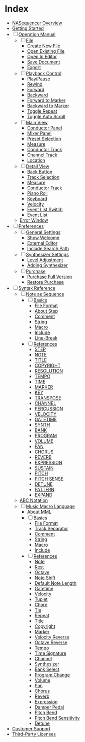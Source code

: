 Index
=====

- [NASequencer Overview](overview.md)
- [Getting Started](getting-started.md)
- <input type="checkbox"/>[Operation Manual](operation_manual.md)
    - <input type="checkbox"/>[File](operation-manual.md#=)
        - [Create New File](operation-manual.md#=)
        - [Open Existing File](operation-manual.md#=)
        - [Open In Editor](operation-manual.md#=)
        - [Save Document](operation-manual.md#=)
        - [Export](operation-manual.md#=)
    - <input type="checkbox"/>[Playback Control](operation-manual.md#=)
        - [Play/Pause](operation-manual.md#=)
        - [Rewind](operation-manual.md#=)
        - [Forward](operation-manual.md#=)
        - [Backward](operation-manual.md#=)
        - [Forward to Marker](operation-manual.md#=)
        - [Backward to Marker](operation-manual.md#=)
        - [Toggle Repeat](operation-manual.md#=)
        - [Toggle Auto Scroll](operation-manual.md#=)
    - <input type="checkbox"/>[Main View](operation-manual.md#=)
        - [Conductor Panel](operation-manual.md#=)
        - [Mixer Panel](operation-manual.md#=)
        - [Preset Selection](operation-manual.md#=)
        - [Measure](operation-manual.md#main_measure)
        - [Conductor Track](operation-manual.md#main_conductor_track)
        - [Channel Track](operation-manual.md#=)
        - [Location](operation-manual.md#=)
    - <input type="checkbox"/>[Detail View](operation-manual.md#=)
        - [Back Button](operation-manual.md#=)
        - [Track Selection](operation-manual.md#=)
        - [Measure](operation-manual.md#detail_measure)
        - [Conductor Track](operation-manual.md#detail_conductor_track)
        - [Piano Roll](operation-manual.md#=)
        - [Keyboard](operation-manual.md#=)
        - [Velocity](operation-manual.md#=)
        - [Event List Switch](operation-manual.md#=)
        - [Event List](operation-manual.md#=)
    - [Error Window](operation-manual.md#=)
- <input type="checkbox"/>[Preferences](preference.md)
    - <input type="checkbox"/>[General Settings](preference.md#=)
        - [Show Welcome](preference.md#=)
        - [External Editor](preference.md#=)
        - [Include Search Path](preference.md#=)
    - <input type="checkbox"/>[Synthesizer Settings](preference.md#=)
        - [Level Adjustment](preference.md#=)
        - [Adding Synthesizer](preference.md#=)
    - <input type="checkbox"/>[Purchase](preference.md#=)
        - [Purchase Full Version](preference.md#=)
        - [Restore Purchase](preference.md#=)
- <input type="checkbox"/>[Syntax Reference](syntax_reference.md)
    - <input type="checkbox"/>[Note as Sequence](note-as-sequence.md)
        - <input type="checkbox"/>[Basics](note-as-sequence.md#=)
            - [File Format](note-as-sequence.md#=)
            - [About Step](note-as-sequence.md#=)
            - [Comment](note-as-sequence.md#=)
            - [String](note-as-sequence.md#=)
            - [Macro](note-as-sequence.md#=)
            - [Include](note-as-sequence.md#=)
            - [Line-Break](note-as-sequence.md#=)
        - <input type="checkbox"/>[References](note-as-sequence.md#=)
            - [STEP](note-as-sequence.md#=)
            - [NOTE](note-as-sequence.md#=)
            - [TITLE](note-as-sequence.md#=)
            - [COPYRIGHT](note-as-sequence.md#=)
            - [RESOLUTION](note-as-sequence.md#=)
            - [TEMPO](note-as-sequence.md#=)
            - [TIME](note-as-sequence.md#=)
            - [MARKER](note-as-sequence.md#=)
            - [KEY](note-as-sequence.md#=)
            - [TRANSPOSE](note-as-sequence.md#=)
            - [CHANNEL](note-as-sequence.md#=)
            - [PERCUSSION](note-as-sequence.md#=)
            - [VELOCITY](note-as-sequence.md#=)
            - [GATETIME](note-as-sequence.md#=)
            - [SYNTH](note-as-sequence.md#=)
            - [BANK](note-as-sequence.md#=)
            - [PROGRAM](note-as-sequence.md#=)
            - [VOLUME](note-as-sequence.md#=)
            - [PAN](note-as-sequence.md#=)
            - [CHORUS](note-as-sequence.md#=)
            - [REVERB](note-as-sequence.md#=)
            - [EXPRESSION](note-as-sequence.md#=)
            - [SUSTAIN](note-as-sequence.md#=)
            - [PITCH](note-as-sequence.md#=)
            - [PITCH SENSE](note-as-sequence.md#=)
            - [DETUNE](note-as-sequence.md#=)
            - [PATTERN](note-as-sequence.md#=)
            - [EXPAND](note-as-sequence.md#=)
    - [ABC Notation](abc-notation.md)
    - <input type="checkbox"/>[Music Macro Language](music-macro-language.md)
        - [About MML](music-macro-language.md#=)
        - <input type="checkbox"/>[Basics](music-macro-language.md#=)
            - [File Format](music-macro-language.md#=)
            - [Track Separator](music-macro-language.md#=)
            - [Comment](music-macro-language.md#=)
            - [String](music-macro-language.md#=)
            - [Macro](music-macro-language.md#=)
            - [Include](music-macro-language.md#=)
        - <input type="checkbox"/>[References](music-macro-language.md#=)
            - [Note](music-macro-language.md#=)
            - [Rest](music-macro-language.md#=)
            - [Octave](music-macro-language.md#=)
            - [Note Shift](music-macro-language.md#=)
            - [Default Note Length](music-macro-language.md#=)
            - [Gatetime](music-macro-language.md#=)
            - [Velocity](music-macro-language.md#=)
            - [Tuplet](music-macro-language.md#=)
            - [Chord](music-macro-language.md#=)
            - [Tie](music-macro-language.md#=)
            - [Repeat](music-macro-language.md#=)
            - [Title](music-macro-language.md#=)
            - [Copyright](music-macro-language.md#=)
            - [Marker](music-macro-language.md#=)
            - [Velocity Reverse](music-macro-language.md#=)
            - [Octave Reverse](music-macro-language.md#=)
            - [Tempo](music-macro-language.md#=)
            - [Time Signature](music-macro-language.md#=)
            - [Channel](music-macro-language.md#=)
            - [Synthesizer](music-macro-language.md#=)
            - [Bank Select](music-macro-language.md#=)
            - [Program Change](music-macro-language.md#=)
            - [Volume](music-macro-language.md#=)
            - [Pan](music-macro-language.md#=)
            - [Chorus](music-macro-language.md#=)
            - [Reverb](music-macro-language.md#=)
            - [Expression](music-macro-language.md#=)
            - [Damper Pedal](music-macro-language.md#=)
            - [Pitch Bend](music-macro-language.md#=)
            - [Pitch Bend Sensitivity](music-macro-language.md#=)
            - [Detune](music-macro-language.md#=)
- [Customer Support](support.md)
- [Third-Party Licenses](third-party-licenses.md)
